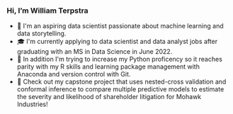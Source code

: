 ### Hi, I’m William Terpstra
- :wave: I'm an aspiring data scientist passionate about machine learning and data storytelling.
- :mortar_board: I'm currently applying to data scientist and data analyst jobs after graduating with an MS in Data Science in June 2022.
- 🌱 In addition I'm trying to increase my Python proficency so it reaches parity with my R skills and learning package management with Anaconda and version control with Git.
- :eyes: Check out my capstone project that uses nested-cross validation and conformal inference to compare multiple predictive models to estimate the severity and likelihood of shareholder litigation for Mohawk Industries!
<!---
wtwillterp/wtwillterp is a ✨ special ✨ repository because its `README.md` (this file) appears on your GitHub profile.
You can click the Preview link to take a look at your changes.
--->
